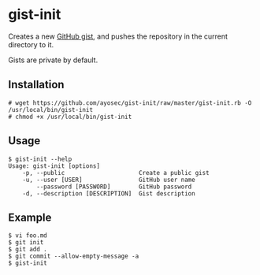 # gist-init

Creates a new [GitHub gist](https://gist.github.com), and pushes the repository in the current directory to it.

Gists are private by default.

## Installation

    # wget https://github.com/ayosec/gist-init/raw/master/gist-init.rb -O /usr/local/bin/gist-init
    # chmod +x /usr/local/bin/gist-init

## Usage

    $ gist-init --help
    Usage: gist-init [options]
        -p, --public                     Create a public gist
        -u, --user [USER]                GitHub user name
            --password [PASSWORD]        GitHub password
        -d, --description [DESCRIPTION]  Gist description

## Example

    $ vi foo.md
    $ git init
    $ git add .
    $ git commit --allow-empty-message -a
    $ gist-init
